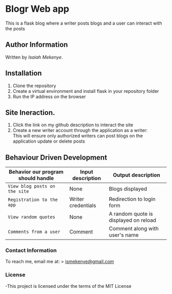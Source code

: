 # Blogr Web app

This is a flask blog where a writer posts blogs and a user can interact with the posts

## Author Information
Written by *Isaiah Mekenye*. 

## Installation

1. Clone the repository
2. Create a virtual environment and install flask in your repository folder 
3. Run the IP address on the browser

## Site Ineraction.
1. Click the link on my github description to interact the site 
2. Create a new writer account through the application as a writer:                                              
This will ensure only authorized writers can post blogs on the application update or delete posts


## Behaviour Driven Development

| Behavior our program should handle | Input description |  Output description
| --- | --- | --- |
| `View blog posts on the site` | None | Blogs displayed
| `Registration to the app` | Writer credentials |  Redirection to login form
| `View random quotes` | None |  A random quote is displayed on reload
| `Comments from a user` | Comment|  Comment along with user's name

### Contact Information

To reach me, email me at: > ismekenye@gmail.com


### License

-This project is licensed under the terms of the MIT License

